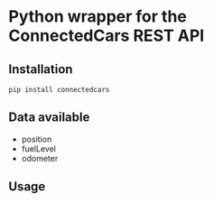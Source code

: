 # Python wrapper for the ConnectedCars REST API 

## Installation

```pip install connectedcars```

## Data available

- position
- fuelLevel
- odometer

## Usage
